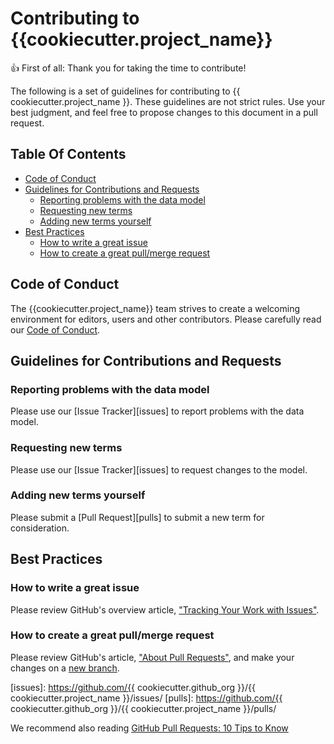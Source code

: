 # Contributing to {{cookiecutter.project_name}}

:+1: First of all: Thank you for taking the time to contribute!

The following is a set of guidelines for contributing to
{{ cookiecutter.project_name }}. These guidelines are not strict rules.
Use your best judgment, and feel free to propose changes to this document
in a pull request.

## Table Of Contents

* [Code of Conduct](#code-of-conduct)
* [Guidelines for Contributions and Requests](#contributions)
  * [Reporting problems with the data model](#reporting-bugs)
  * [Requesting new terms](#requesting-terms)
  * [Adding new terms yourself](#adding-terms)
* [Best Practices](#best-practices)
  * [How to write a great issue](#great-issues)
  * [How to create a great pull/merge request](#great-pulls)

<a id="code-of-conduct"></a>

## Code of Conduct

The {{cookiecutter.project_name}} team strives to create a
welcoming environment for editors, users and other contributors.
Please carefully read our [Code of Conduct](CODE_OF_CONDUCT.md).

<a id="contributions"></a>

## Guidelines for Contributions and Requests

<a id="reporting-bugs"></a>

### Reporting problems with the data model

Please use our [Issue Tracker][issues] to report problems with the data model.

<a id="requesting-terms"></a>

### Requesting new terms

Please use our [Issue Tracker][issues] to request changes to the model.

<a id="adding-terms"></a>

### Adding new terms yourself

Please submit a [Pull Request][pulls] to submit a new term for consideration.

<a id="best-practices"></a>

## Best Practices

<a id="great-issues"></a>

### How to write a great issue

Please review GitHub's overview article,
["Tracking Your Work with Issues"][about-issues].

<a id="great-pulls"></a>

### How to create a great pull/merge request

Please review GitHub's article, ["About Pull Requests"][about-pulls],
and make your changes on a [new branch][about-branches].

[about-branches]: https://docs.github.com/en/pull-requests/collaborating-with-pull-requests/proposing-changes-to-your-work-with-pull-requests/about-branches
[about-issues]: https://docs.github.com/en/issues/tracking-your-work-with-issues/about-issues
[about-pulls]: https://docs.github.com/en/pull-requests/collaborating-with-pull-requests/proposing-changes-to-your-work-with-pull-requests/about-pull-requests
[issues]: https://github.com/{{ cookiecutter.github_org }}/{{ cookiecutter.project_name }}/issues/
[pulls]: https://github.com/{{ cookiecutter.github_org }}/{{ cookiecutter.project_name }}/pulls/

We recommend also reading [GitHub Pull Requests: 10 Tips to Know](https://blog.mergify.com/github-pull-requests-10-tips-to-know/)
